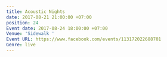 ```yaml
---
title: Acoustic Nights
date: 2017-08-21 21:00:00 +07:00
position: 24
Event date: 2017-08-24 18:00:00 +07:00
Venue: 'Sidewalk '
Event URL: https://www.facebook.com/events/113172022688701
Genre: live
---
```


